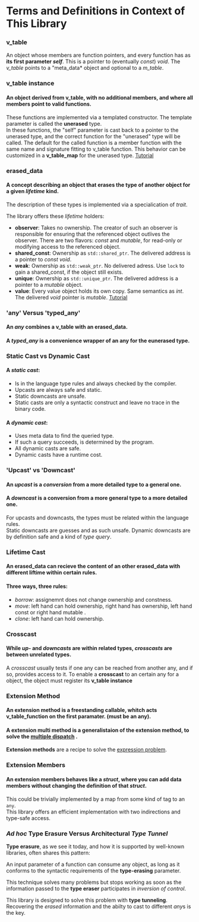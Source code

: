# Terms and Definitions in Context of This Library

### v_table
An object whose members are function pointers, and every function has as **its first parameter *self***. This is a pointer to (eventually *const*) *void*.
The *v_table* points to a "meta_data* object and optional to a *m_table*.

### v_table instance
#### An object derived from v_table, with no additional members, and where all members point to valid functions.

These functions are implemented via a templated constructor. The template parameter is called the **unerased** type.  
In these functions, the "self" parameter is cast back to a pointer to the unerased type, and the correct function for the "unerased" type will be called. The default for the called function is a member function with the same name and signature fitting to v_table function. This behavior can be customized in a **v_table_map** for the unerased type. [Tutorial](/tutorials/tutorial__30.md)

### erased_data
#### A concept describing an object that **erases** the **type** of **another** object for a given *lifetime* kind.

The description of these types is implemented via a specialication of *trait*.  

The library offers these *lifetime* holders:
- **observer**: Takes no ownership. The creator of such an observer is responsible for ensuring that the referenced object outlives the observer. There are two flavors: *const* and *mutable*, for read-only or modifying access to the referenced object.
- **shared_const**: Ownership as `std::shared_ptr`. The delivered address is a pointer to *const void*.
- **weak**: Ownership as `std::weak_ptr`. No delivered adress. Use `lock` to gain a shared_const, if the object still exists.
- **unique**: Ownership as `std::unique_ptr`. The delivered address is a pointer to a *mutable* object.
- **value**: Every value object holds its own copy. Same semantics as *int*. The delivered *void* pointer is *mutable*. [Tutorial](/tutorials/tutorial___1.md/#t1)

### 'any' Versus 'typed_any'
#### An *any* combines a **v_table** with an **erased_data**.

#### A *typed_any* is a convenience wrapper of an **any** for the **eunerased** type. 

### Static Cast vs Dynamic Cast
#### A *static cast*:
  - Is in the language type rules and always checked by the compiler.
  - Upcasts are always safe and static.
  - Static downcasts are unsafe.
  - Static casts are only a syntactic construct and leave no trace in the binary code.

#### A *dynamic cast*:
  - Uses meta data to find the queried type.
  - If such a query succeeds, is determined by the program.
  - All dynamic casts are safe.
  - Dynamic casts have a runtime cost.

### 'Upcast' vs 'Downcast'
#### An *upcast* is a *conversion* from a more detailed type to a general one.

#### A *downcast* is a conversion from a more general type to a more detailed one.

For upcasts and downcasts, the types must be related within the language rules.  
Static downcasts are guesses and as such unsafe. Dynamic downcasts are by definition safe and a kind of *type query*.

### Lifetime Cast
#### An **erased_data** can recieve the content of an other **erased_data** with different **liftime** within certain rules.
#### Three ways, three rules:
- *borrow*: assignemnt does not change ownership and constness.
- *move*: left hand can hold ownership, right hand has ownership, left hand const or right hand mutable .
- *clone*: left hand can hold ownership.

### Crosscast
#### While *up-* and *downcasts* are within related types, *crosscasts* are between unrelated types.

A *crosscast* usually tests if one any can be reached from another any, and if so, provides access to it.
To enable a **crosscast** to an certain any for a object, the object must register its **v_table instance**

### Extension Method 
#### An **extension method** is a freestanding callable, whitch acts v_table_function on the first paramater. (must be an **any**).
#### A **extension multi method** is a generalistaion of the **extension method**, to solve the [multiple dispatch](https://en.wikipedia.org/wiki/Multiple_dispatch) .
**Extension methods** are a recipe to solve the [expression problem]. 

### Extension Members
#### An **extension members** behaves like a *struct*, where you can add data members without changing the definition of that *struct*.

This could be trivially implemented by a map from some kind of tag to an `any`.  
This library offers an efficient implementation with two indirections and type-safe access.

### *Ad hoc* Type Erasure Versus Architectural *Type Tunnel*
**Type erasure**, as we see it today, and how it is supported by well-known libraries, often shares this pattern:

An input parameter of a function can consume any object, as long as it conforms to the syntactic requirements of the **type-erasing** parameter.

This technique solves many problems but stops working as soon as the information passed to the **type eraser** participates in *inversion of control*.

This library is designed to solve this problem with **type tunneling**. Recovering the *erased* information and the abilty to cast to different *any*s is the key.

[expression problem]: https://en.wikipedia.org/wiki/Expression_problem  
[open multi-methods]: https://en.wikipedia.org/wiki/Multiple_dispatch
